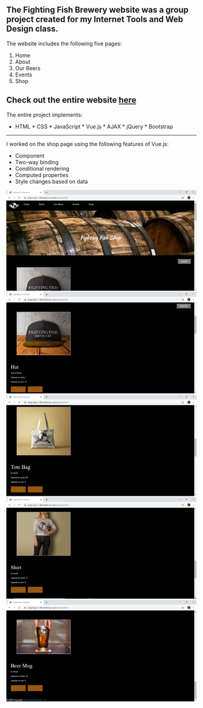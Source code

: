 The Fighting Fish Brewery website was a group project created for my Internet Tools and Web Design class.
------

The website includes the following five pages:
1. Home
1. About
1. Our Beers
1. Events
1. Shop

Check out the entire website [here](https://dnagelcs.github.io/FightingFishBreweryWebsite/)
--------

The entire project implements:
* HTML * CSS * JavaScript * Vue.js * AJAX * jQuery * Bootstrap
--------

I worked on the shop page using the following features of Vue.js:
* Component
* Two-way binding
* Conditional rendering
* Computed properties
* Style changes based on data

![Alt](picture/shopFrame1.png "Shop Page Frame")
![Alt](picture/shopFrame2.png "Shop Page Frame")
![Alt](picture/shopFrame3.png "Shop Page Frame")
![Alt](picture/shopFrame4.png "Shop Page Frame")
![Alt](picture/shopFrame5.png "Shop Page Frame")
